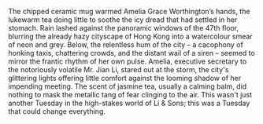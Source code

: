 The chipped ceramic mug warmed Amelia Grace Worthington’s hands, the lukewarm tea doing little to soothe the icy dread that had settled in her stomach.  Rain lashed against the panoramic windows of the 47th floor, blurring the already hazy cityscape of Hong Kong into a watercolour smear of neon and grey.  Below, the relentless hum of the city – a cacophony of honking taxis, chattering crowds, and the distant wail of a siren – seemed to mirror the frantic rhythm of her own pulse.  Amelia, executive secretary to the notoriously volatile Mr. Jian Li, stared out at the storm, the city's glittering lights offering little comfort against the looming shadow of her impending meeting.  The scent of jasmine tea, usually a calming balm, did nothing to mask the metallic tang of fear clinging to the air.  This wasn't just another Tuesday in the high-stakes world of Li & Sons; this was a Tuesday that could change everything.
